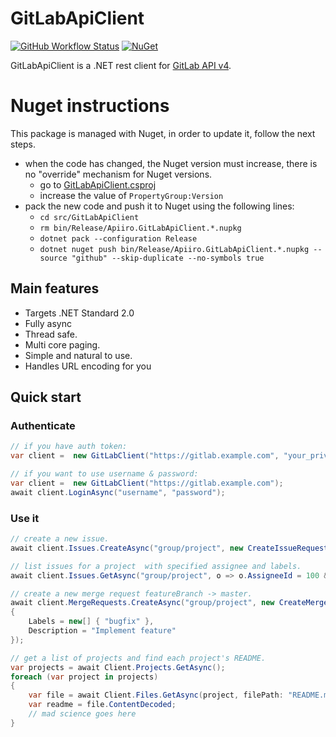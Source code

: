 # GitLabApiClient

[![GitHub Workflow Status](https://img.shields.io/github/workflow/status/nmklotas/GitLabApiClient/DotNet/master?logo=github)](https://github.com/nmklotas/GitLabApiClient/actions?query=workflow%3A%22DotNet%22+branch%3Amaster)
[![NuGet](https://img.shields.io/nuget/v/GitLabApiClient.svg)](https://nuget.org/packages/GitLabApiClient)

GitLabApiClient is a .NET rest client for [GitLab API v4](https://docs.gitlab.com/ce/api/README.html).

# Nuget instructions

This package is managed with Nuget, in order to update it, follow the next steps.

* when the code has changed, the Nuget version must increase, there is no "override" mechanism for Nuget versions.
  * go to [GitLabApiClient.csproj]
  * increase the value of `PropertyGroup:Version`
* pack the new code and push it to Nuget using the following lines:
  * `cd src/GitLabApiClient`
  * `rm bin/Release/Apiiro.GitLabApiClient.*.nupkg`
  * `dotnet pack --configuration Release`
  * `dotnet nuget push bin/Release/Apiiro.GitLabApiClient.*.nupkg --source "github" --skip-duplicate --no-symbols true`


[GitLabApiClient.csproj]: https://github.com/apiiro/GitLabApiClient/blob/master/src/GitLabApiClient/GitLabApiClient.csproj


## Main features

- Targets .NET Standard 2.0
- Fully async
- Thread safe.
- Multi core paging.
- Simple and natural to use.
- Handles URL encoding for you

## Quick start

### Authenticate

```csharp
// if you have auth token:
var client =  new GitLabClient("https://gitlab.example.com", "your_private_token");
```

```csharp
// if you want to use username & password:
var client =  new GitLabClient("https://gitlab.example.com");
await client.LoginAsync("username", "password");
```

### Use it

```csharp
// create a new issue.
await client.Issues.CreateAsync("group/project", new CreateIssueRequest("issue title"));

// list issues for a project  with specified assignee and labels.
await client.Issues.GetAsync("group/project", o => o.AssigneeId = 100 && o.Labels == new[] { "test-label" });

// create a new merge request featureBranch -> master.
await client.MergeRequests.CreateAsync("group/project", new CreateMergeRequest("featureBranch", "master", "Merge request title")
{
    Labels = new[] { "bugfix" },
    Description = "Implement feature"
});

// get a list of projects and find each project's README.
var projects = await Client.Projects.GetAsync();
foreach (var project in projects)
{
    var file = await Client.Files.GetAsync(project, filePath: "README.md", reference: project.DefaultBranch);
    var readme = file.ContentDecoded;
    // mad science goes here
}
```
